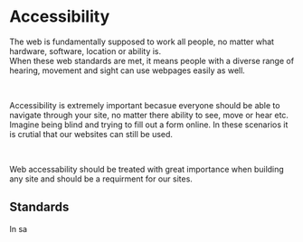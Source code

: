 # Accessibility
The web is fundamentally supposed to work all people, no matter what hardware, software, location or ability is.<br>
When these web standards are met, it means people with a diverse range of hearing, movement and sight can use webpages easily as well.

<br>

Accessibility is extremely important becasue everyone should be able to navigate through your site, no matter there ability to see, move or hear etc.<br>
Imagine being blind and trying to fill out a form online. In these scenarios it is crutial that our websites can still be used.<br>

<br>

Web accessability should be treated with great importance when building any site and should be a requirment for our sites.


## Standards
In sa